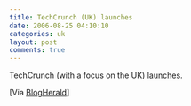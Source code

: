 ```yaml
---
title: TechCrunch (UK) launches
date: 2006-08-25 04:10:10
categories: uk
layout: post
comments: true
---
```

TechCrunch (with a focus on the UK)
[launches](http://uk.techcrunch.com/).

[Via [BlogHerald](http://www.blogherald.com/2006/08/24/techcrunch-uk-launches-in-english/)]
